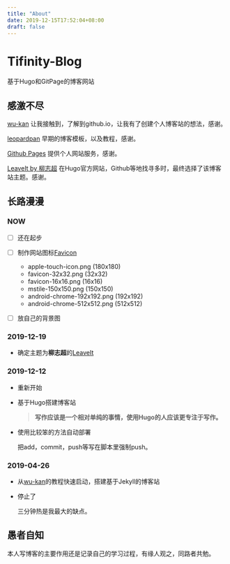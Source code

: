```yaml
---
title: "About"
date: 2019-12-15T17:52:04+08:00
draft: false
---
```


# Tifinity-Blog

基于Hugo和GitPage的博客网站



## 感激不尽

[wu-kan](https://wu-kan.github.io/) 让我接触到，了解到github.io，让我有了创建个人博客站的想法，感谢。

[leopardpan](http://baixin.io:8000/2016/10/jekyll_tutorials1/) 早期的博客模板，以及教程，感谢。

[Github Pages](https://pages.github.com/) 提供个人网站服务，感谢。

[LeaveIt by 柳志超](https://themes.gohugo.io/leaveit/) 在Hugo官方网站，Github等地找寻多时，最终选择了该博客站主题。感谢。



## 长路漫漫

### NOW

- [ ] 还在起步
- [ ] 制作网站图标[Favicon](https://realfavicongenerator.net/)
  - apple-touch-icon.png (180x180)
  - favicon-32x32.png (32x32)
  - favicon-16x16.png (16x16)
  - mstile-150x150.png (150x150)
  - android-chrome-192x192.png (192x192)
  - android-chrome-512x512.png (512x512)
- [ ] 放自己的背景图



### 2019-12-19

- 确定主题为**柳志超**的[LeaveIt](https://themes.gohugo.io/leaveit/) 

### 2019-12-12

- 重新开始
- 基于Hugo搭建博客站

	>**写作应该是一个相对单纯的事情，使用Hugo的人应该更专注于写作。**

- 使用比较笨的方法自动部署

  把add，commit，push等写在脚本里强制push。

### 2019-04-26

- 从[wu-kan](https://wu-kan.github.io/)的教程快速启动，搭建基于Jekyll的博客站

- 停止了

  三分钟热是我最大的缺点。



## 愚者自知

本人写博客的主要作用还是记录自己的学习过程，有缘人观之，同路者共勉。